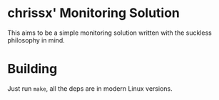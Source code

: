 # chrissx' Monitoring Solution
This aims to be a simple monitoring solution written with the suckless
philosophy in mind.
# Building
Just run `make`, all the deps are in modern Linux versions.
